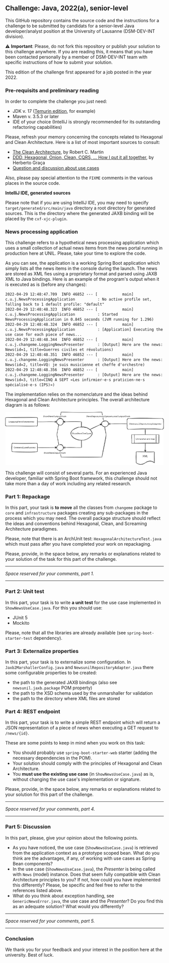 Challenge: Java, 2022(a), senior-level
---

This GitHub repository contains the source code and the instructions for a challenge to be submitted by candidats 
for a senior-level Java developer/analyst position at the University of Lausanne (DSM-DEV-INT division).

:warning: **Important**: Please, do not fork this repository or publish your solution to this challenge anywhere. 
If you are reading this, it means that you have been contacted personally by a member of DSM-DEV-INT team with specific 
instructions of how to submit your solution.

This edition of the challenge first appeared for a job posted in the year 2022.

### Pre-requisits and preliminary reading

In order to complete the challenge you just need:
- JDK v. 17 ([Temurin edition](https://adoptium.net/temurin/releases/), for example)
- Maven v. 3.5.3 or later
- IDE of your choice (IntelliJ is strongly recommended for its outstanding refactoring capabilities)

Please, refresh your memory concerning the concepts related to Hexagonal and Clean Architecture. Here is a list of most
important sources to consult:
- [The Clean Architecture](https://blog.cleancoder.com/uncle-bob/2012/08/13/the-clean-architecture.html), by Robert C. Martin
- [DDD, Hexagonal, Onion, Clean, CQRS, … How I put it all together](https://herbertograca.com/2017/11/16/explicit-architecture-01-ddd-hexagonal-onion-clean-cqrs-how-i-put-it-all-together/), by Herberto Graça
- [Question and discussion about use cases](https://softwareengineering.stackexchange.com/questions/357052/clean-architecture-use-case-containing-the-presenter-or-returning-data)

Also, please pay special attention to the `FIXME` comments in the various places in the source code.

**IntelliJ IDE, generated sources**

Please note that if you are using IntelliJ IDE, you may need to specify `target/generated/src/main/java` directory a root
directory for generated sources. This is the directory where the generated JAXB binding will be placed by the
`cxf-xjc-plugin`.

### News processing application

This challenge refers to a hypothetical news processing application which uses a small collection of actual news items from
the news portal running in production here at UNIL. Please, take your time to explore the code.

As you can see, the application is a working Spring Boot application which simply lists all the news items in the console 
during the launch. The news are stored as XML fies using a proprietary format and parsed using JAXB XML to Java bindings.
Here is an example of the program's output when it is executed as is (before any changes):

```
2022-04-29 12:48:47.709  INFO 46852 --- [           main] c.u.j.NewsProcessingApplication          : No active profile set, falling back to 1 default profile: "default"
2022-04-29 12:48:48.323  INFO 46852 --- [           main] c.u.j.NewsProcessingApplication          : Started NewsProcessingApplication in 0.845 seconds (JVM running for 1.296)
2022-04-29 12:48:48.324  INFO 46852 --- [           main] c.u.j.NewsProcessingApplication          : [Application] Executing the use case for each piece of news...
2022-04-29 12:48:48.344  INFO 46852 --- [           main] c.u.j.changeme.LoggingNewsPresenter      : [Output] Here are the news: News(id=1, title=Guerres civiles et révolutions)
2022-04-29 12:48:48.351  INFO 46852 --- [           main] c.u.j.changeme.LoggingNewsPresenter      : [Output] Here are the news: News(id=2, title=VQ: je suis musicienne et cheffe d'orchestre)
2022-04-29 12:48:48.356  INFO 46852 --- [           main] c.u.j.changeme.LoggingNewsPresenter      : [Output] Here are the news: News(id=3, title=CINQ A SEPT «Les infirmier·e·s praticien·ne·s spécialisé·e·s (IPS)»)
```

The implementation relies on the nomenclature and the ideas behind Hexagonal and Clean Architecture principles. The overall architecture diagram
is as follows:

![News processing application, architecture](./diagram/news-app.png)

This challenge will consist of several parts. For an experienced Java developer, familiar with Spring Boot framework, this
challenge should not take more than a day of work including any related research.

### Part 1: Repackage

In this part, your task is **to move** all the classes from `changeme` package to `core` and `infrastructure` packages creating
any sub-packages in the process which you may need. The overall package structure should reflect the ideas and conventions 
behind Hexagonal, Clean, and Screaming Architecture paradigmes.

Please, note that there is an ArchUnit test: `HexagonalArchitectureTest.java` which must pass after you have completed your
work on repackaging.

Please, provide, in the space below, any remarks or explanations related to your solution of the task for this part of
the challenge.

---

_Space reserved for your comments, part 1._

---

### Part 2: Unit test

In this part, your task is to write **a unit test** for the use case implemented in `ShowNewsUseCase.java`. For this you
should use:
- JUnit 5
- Mockito

Please, note that all the libraries are already available (see `spring-boot-starter-test` dependency).

### Part 3: Externalize properties

In this part, your task is to externalize some configuration. In `Jaxb2MarshallerConfig.java` and 
`NewsunilRepositoryAdapter.java` there some configurable properties to be created:
- the path to the generated JAXB bindings (also see `newsunil.jaxb.package` POM property)
- the path to the XSD schema used by the unmarshaller for validation
- the path to the directory where XML files are stored

### Part 4: REST endpoint

In this part, your task is to write a simple REST endpoint which will return a JSON representation of a piece of news when executing 
a GET request to `/news/{id}`.

These are some points to keep in mind when you work on this task:

- You should probably use `spring-boot-starter-web` starter (adding the necessary dependencies in the POM).
- Your solution should comply with the principles of Hexagonal and Clean Architecture.
- You **must use the existing use case** (in `ShowNewsUseCase.java`) as is, without changing the use case's implementation or signature.

Please, provide, in the space below, any remarks or explanations related to your solution for this part of the challenge.

---

_Space reserved for your comments, part 4._

---

### Part 5: Discussion

In this part, please, give your opinion about the following points. 

- As you have noticed, the use case (`ShowNewsUseCase.java`) is retrieved from the application context as a prototype
scoped bean. What do you think are the advantages, if any, of working with use cases as Spring Bean components?
- In the use case (`ShowNewsUseCase.java`), the _Presenter_ is being called with `News` (model) instance. Does that seem fully 
compatible with Clean Architecture principles to you? If not, how could you have implemented this differently? Please, be specific 
and feel free to refer to the references listed above.
- What do you think about exception handling, see `GenericNewsError.java`, the use case and the _Presenter_? Do you find this
as an adequate solution? What would you differently?

---

_Space reserved for your comments, part 5._

---

### Conclusion

We thank you for your feedback and your interest in the position here at the university. Best of luck.